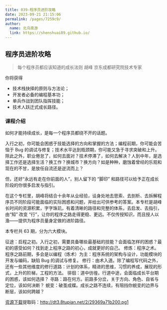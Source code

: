 ```yaml
---
title: 039-程序员进阶攻略
date: 2023-09-21 21:15:06
permalink: /pages/7259c9/
author:
  name: 北鸟南游
  link: https://shenshuai89.github.io/
---
```


## 程序员进阶攻略

> 每个程序员都应该知道的成长法则
> 胡峰 京东成都研究院技术专家

你将获得

- 技术栈抉择的原则与方法论；
- 开发者必备的编程基本功；
- 单兵作战到团队指挥技能；
- 技术人跃迁式成长路径。

### 课程介绍

如何才能持续成长，是每一个程序员都绕不开的话题。

入行之初，你可能会困惑于技能选择的方向和掌握的方法；编程前期，你可能会苦恼于 Bug 的调试与修复；技术水平达到瓶颈期，你可能又急于寻求突破和上升。除此之外，职业倦怠了，如何去面对？技术停滞了，如何去解决？人到中年，是选择工作还是选择生活？换工作？换城市？换方向？如是种种，磨蚀着曾经的乐观和现在的不甘，是放任自流还是逆流而上？

但，还好“永远有走在你前面的人”，别人留下的 “脚印” 和路径可以给予正在成长阶段的你很多启发与指引。

在这个专栏里，胡峰将结合十余年从业经验，设身处地去思索、去剖析、去拆解程序员不同阶段可能面临的实际困惑和问题，并给出可供参考的答案。本专栏是胡峰长时间的资源积累，字字珠玑，有着清晰的路径和完整的体系，去启发、去指引，由“知” 改变 “行”，让你的程序之路走得更稳、更远。不仅传授知识，而且授人以渔——提供为程序员量身定做的进阶路径。

本专栏共 63 期，分为六大模块。

征途：启程之初。入行之初，需要具备哪些最基础的技能？会面临怎样的困惑？最初的感受如何？找到走上程序之路的初心，成就更好的自己。
修炼：程序之术。程序之路前期，多会是以编程（炼术）为主：程序系统的架构与设计，功能模块的开发与编码，缺陷 Bug 的调试与修复。
修行：由术入道。除了编程写代码之外，还有一些其他维度的修行道路：计划的体系，精进的思维，习惯的养成，展现的形式，上升的阶梯，工程的方法。
徘徊：道中彷徨。行道中途，会面临成长平台期的困惑，该如何选择？
寻路：路在何方。前路多分岔，关于方向、角色、自省与定位，该如何决断？
蜕变：破茧成蝶。成长之路不连续，有阻挡你蜕变的边界与断层，该如何跨越？

[资源下载](https://pan.baidu.com/s/1aBLIRnUPS1bh7HIEyNjQGg)提取码：http://dt3.8tupian.net/2/29369a71b200.pg1
